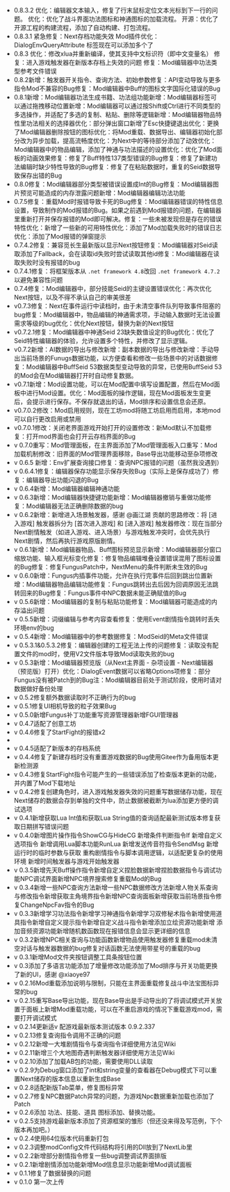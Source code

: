 * 0.8.3.2
  优化：编辑器文本输入，修复了行末鼠标定位文本光标到下一行的问题。
  优化：优化了战斗界面功法图标和神通图标的加载流程。
  开源：优化了开源工程的构建流程，添加了自动构建、打包流程。
* 0.8.3.1
  紧急修复：Next存档功能失效
  Mod插件优化：DialogEnvQueryAttribute 标签现在可以添加多个了
* 0.8.3
  优化：修改xlua并重新编译，使其支持中文标识符（即中文变量名）
  修复：进入游戏触发器在新版本存档上失效的问题
  修复：Mod编辑器中功法类型参考文件错误
* 0.8.2新增：触发器开关指令、查询方法、初始参数修复：API变动导致与更多指令Mod不兼容的Bug修复：Mod编辑器中Buff的图标文字国际化错误的Bug
* 0.8.1新增：Mod编辑器功法生成书籍、功法组功能新增：Mod编辑器标签可以通过拖拽移动位置新增：Mod编辑器可以通过按Shift或Ctrl进行不同类型的多选操作，并适配了多选的复制、粘贴、删除等逻辑新增：Mod编辑器物品特性里功法相关的选择器优化：部分弹出窗口新增了Esc快捷键退出优化：更换了Mod编辑器删除按钮的图标优化：将Mod重载、数据导出、编辑器初始化部分改为异步加载，提高流畅度优化：为Next中的等待部分添加了动效优化：Mod编辑器中的物品编辑，添加了神通与功法描述的设置优化：优化了Mod面板的动画效果修复：修复了Buff特性137类型错误的Bug修复：修复了新建功法编辑时缺少特性导致的Bug修复：修复了在粘贴数据时，重复的Seid数据导致保存出错的Bug
* 0.8.0修复：Mod编辑器部分类型被错误设置成Int的Bug修复：Mod编辑器图片预览可能造成的内存泄露问题新增：Mod编辑器编辑功法功能
* 0.7.5修复：重载Mod时报错导致卡死的Bug修复：Mod编辑器错误的特性信息设置，导致制作的Mod报错的Bug。如果之前遇到Mod报错的问题，在编辑器里重新打开并保存报错的Mod即可解决。修复：一些未被发现但是存在的错误特性优化：新增了一些新的可用特性优化：添加了Mod加载失败时的错误日志优化：添加了Mod报错的弹窗提示
* 0.7.4.2修复：兼容觅长生最新版以显示Next按钮修复：Mod编辑器对Seid读取添加了Fallback，会在读取id失败时尝试读取其他id修复：Mod编辑器在读取失败时没有报错的bug
* 0.7.4.1修复：将框架版本从 `.net framework 4.8`改回 `.net framework 4.7.2`以避免兼容性问题
* 0.7.4修复：Mod编辑器中，部分技能Seid的主键设置错误优化：再次优化Next按钮，以及不得不承认自己的审美很差
* v0.7.3修复：Next在事件运行中读档时，由于未清空事件队列导致事件阻塞的bug修复：Mod编辑器中，物品编辑的神通需求项，手动输入数据时无法设置需求等级的bug优化：优化Next按钮，替换为新的Next按钮
* v0.7.2.1修复：Mod编辑器中神通Seid 23缺失数值设定的Bug优化：优化了Seid特性编辑器的体验，允许设置多个特性，并修改了显示逻辑。
* v0.7.2新增：AI数据的导出与修改新增：副本数据的导出与修改新增：手动导出当前场景的Funugs数据功能，以方便查看和修改一些场景中的对话数据修复：Mod编辑器中BuffSeid 53数据类型变动导致的异常，已使用BuffSeid 53的Mod会在Mod编辑器打开时自动修复数据。
* v0.7.1新增：Mod设置功能，可以在Mod配置中填写设置配置，然后在Mod面板中进行Mod设置。优化：Mod面板的操作逻辑，现在Mod面板发生变更后，会提示进行保存。不保存就退出的话，Mod排序和设置信息会还原。
* v0.7.0.2修改：Mod启用规则，现在工坊mod将随工坊启用而启用，本地mod可以自行更改启用或禁用
* v0.7.0.1修改：关闭老界面游戏开始打开的设置修改：新Mod默认不加载修复：打开mod界面也会打开云存档界面的Bug
* v 0.7.0重写：Mod管理面板，在主界面添加了Mod管理面板入口重写：Mod加载机制修改：旧界面的Mod管理界面移除，Base导出功能移动至杂项修改
* v 0.6.5
  新增：Env扩展查询接口修复：查询NPC报错的问题（虽然我没遇到）
* v 0.6.4.1修复：编辑器保存功能显示保存失败Bug（实际上是保存成功了）修复：编辑器导出功能闪退的Bug
* v 0.6.4新增：Mod编辑器编辑神通功能
* v 0.6.3新增：Mod编辑器快捷键功能新增：Mod编辑器撤销与重做功能修复：Mod编辑器无法正确删除数据的bug
* v 0.6.2新增：新增进入场景触发器，感谢 @画江湖 贡献的思路修改：将 \[进入游戏] 触发器拆分为 \[首次进入游戏] 和 \[进入游戏] 触发器修改：现在当部分Next剧情触发（如进入游戏、进入场景）与游戏触发冲突时，会优先执行Next剧情，然后再执行游戏原版剧情。
* v 0.6.1新增：Mod编辑器物品、Buff图标预览显示新增：Mod编辑器部分窗口缩放功能、输入框光标变化修复：修复物品编辑堆叠设置错误混用了图标设置的Bug修复：修复FungusPatch中，NextMenu的条件判断未生效的Bug
* v 0.6.0新增：Fungus内插事件功能，允许在执行完事件后回到跳出位置新增：Mod编辑器物品编辑功能修复：Fungus跳转出去后因为回调原因无法跳转回来的Bug修复：Fungus事件中NPC数据未能正确赋值的Bug
* v 0.5.6新增：Mod编辑器的复制与粘贴功能修复：Mod编辑器可能造成的内存溢出问题
* v 0.5.5新增：词缀编辑与参考内容查看修复：使用Event剧情指令跳转时丢失环境env的bug
* v 0.5.4新增：Mod编辑器中的参考数据修复：ModSeid的Meta文件错误
* v 0.5.3.1&0.5.3.2修复：编辑器创建的工程无法上传的问题修复：读取没有配置文件的mod时，使用V2文件版本导致Mod读取失败的bug
* v 0.5.3新增：Mod编辑器预览版（从Next主界面 - 杂项设置 - Next编辑器（预览版）打开）优化：DialogEvent数据可以省略Options项修复：部分Fungus没有被Patch到的Bug注：Mod编辑器目前处于测试阶段，使用时请对数据做好备份处理
* v 0.5.2修复额外数据读取时不正确行为的bug
* v 0.5.1修复UI相机导致的粒子效果Bug
* v 0.5.0新增Fungus补丁功能重写资源管理器新增FGUI管理器
* v 0.4.7适配了创意工坊
* v 0.4.6修复了StartFight的报错x2
*
* v 0.4.5适配了新版本的存档系统
* v 0.4.4修复了新建存档时没有重置游戏数据的Bug使用Gitee作为备用版本更新检测源
* v 0.4.3修复StartFight指令可能产生的一些错误添加了检查版本更新的功能，并内置了Mod下载地址
* v 0.4.2修复创建角色时，进入游戏触发器失效的问题重写数据储存功能，现在Next储存的数据会存到单独的文件中，防止数据被截断为lua添加更方便的调试选项
* v 0.4.1新增获取Lua Int值和获取Lua String值的查询适配最新测试版本修复获取日期拼写错误问题
* v 0.4.0新增图片操作指令ShowCG与HideCG  新增条件判断指令If  新增自定义选项指令  新增调用Lua脚本功能RunLua  新增发送传音符指令SendMsg  新增运行时的临时参数与获取  重构剧情指令与脚本调用逻辑，以适配更复杂的使用环境  新增时间触发器与游戏开始触发器
* v 0.3.5新增先天Buff操作指令新增自定义捏脸数据新增捏脸数据指令与调试功能NPC调试界面新增NPC境界搜索修复重载Mod的Bug
* v 0.3.4新增一些NPC查询方法新增一些NPC数据修改方法新增人物关系查询与修改指令新增获取主角境界指令新增NPC查询面板新增获取当前场景指令修复ChangeNpcFav指令的Bug
* v 0.3.3新增学习功法指令新增学习神通指令新增学习双修秘术指令新增使用道具指令新增自定义提示指令新增自定义战斗指令新增添加立绘资源功能新增 添加音频资源功能新增随机数函数现在报错信息会显示更详细的信息
* v 0.3.2新增NPC相关查询与功能函数新增物品使用触发器修复重载mod未清空对话与触发器数据的bug修复对话函数无法使用带星号的重载的bug
* v 0.3.1新增Mod文件夹按钮调整工具条按钮位置
* v 0.3添加了多语言功能添加了增量修改功能添加了Mod排序与开关功能更换了新的UI，感谢 @xiaoye97
* v 0.2.16Mod重载添加说明与限制，只能在主界面重载修复战斗中法宝图标异常的bug
* v 0.2.15重写Base导出功能，现在Base导出是手动导出的了将调试模式开关放置于面板上新增Mod重载功能，可以在不重启游戏的情况下重载游戏mod，需要打开调试模式
* v 0.2.14更新适v 配游戏最新版本测试版本 0.9.2.337
* v 0.2.13修复查询指令调用不正确的问题
* v 0.2.12新增一大堆剧情指令与查询指令详细使用方法见Wiki
* v 0.2.11新增三个大地图奇遇判断触发器详细使用方法见Wiki
* v 0.2.10添加了加载AB包的功能，需要使用DLL读取
* v 0.2.9为Debug窗口添加了int和string变量的查看器在Debug模式下可以重置Next储存的版本信息以重新生成Base
* v 0.2.8适配新版Tab菜单，修复图标异常
* v 0.2.7修复NPC数据Patch异常的问题，为游戏Npc数据重新加载也添加了Patch
* v 0.2.6添加 功法、技能、道具 图标添加、替换功能。
* v 0.2.5支持游戏最新版本添加了资源框架的雏形（但还没来得及写范例，下个版本再加吧。）
* v 0.2.4使用64位版本代码重新打包
* v 0.2.3调整modConfig文件代码结构将引用的Dll放到了NextLib里
* v 0.2.2新增部分剧情指令修复一些bug调整调试界面排版
* v 0.2.1新增剧情添加功能新增Mod信息显示功能新增Mod调试面板
* v 0.1.1修复了数据替换的问题
* v 0.1.0
  第一次上传
